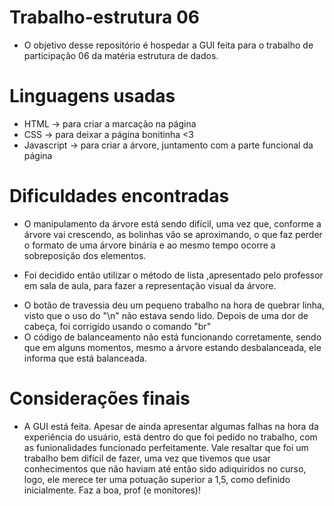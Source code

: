 # Trabalho-estrutura 06
* O objetivo desse repositório é hospedar a GUI feita para o trabalho de participação 06 da matéria estrutura de dados.

# Linguagens usadas
* HTML -> para criar a marcação na página
* CSS -> para deixar a página bonitinha <3
* Javascript -> para criar a árvore, juntamento com a parte funcional da página

# Dificuldades encontradas
* O manipulamento da árvore está sendo difícil, uma vez que, conforme a árvore vai crescendo, as bolinhas vão se aproximando, o que faz perder o formato de uma árvore binária e ao mesmo tempo ocorre a sobreposição dos elementos.
- Foi decidido então utilizar o método de lista ,apresentado pelo professor em sala de aula, para fazer a representação visual da árvore.
* O botão de travessia deu um pequeno trabalho na hora de quebrar linha, visto que o uso do "\n" não estava sendo lido. Depois de uma dor de cabeça, foi corrigido usando o comando "br"
* O código de balanceamento não está funcionando corretamente, sendo que em alguns momentos, mesmo a árvore estando desbalanceada, ele informa que está balanceada.

# Considerações finais
* A GUI está feita. Apesar de ainda apresentar algumas falhas na hora da experiência do usuário, está dentro do que foi pedido no trabalho, com as funionalidades funcionado perfeitamente. 
Vale resaltar que foi um trabalho bem difícil de fazer, uma vez que tivemos que usar conhecimentos que não haviam até então sido adiquiridos no curso, logo, ele merece ter uma potuação superior a 1,5, como definido inicialmente. Faz a boa, prof (e monitores)!
